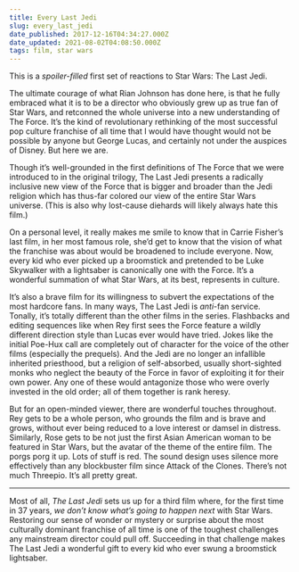 ```yaml
---
title: Every Last Jedi
slug: every_last_jedi
date_published: 2017-12-16T04:34:27.000Z
date_updated: 2021-08-02T04:08:50.000Z
tags: film, star wars
---
```


This is a *spoiler-filled* first set of reactions to Star Wars: The Last Jedi.

The ultimate courage of what Rian Johnson has done here, is that he fully embraced what it is to be a director who obviously grew up as true fan of Star Wars, and retconned the whole universe into a new understanding of The Force. It’s the kind of revolutionary rethinking of the most successful pop culture franchise of all time that I would have thought would not be possible by anyone but George Lucas, and certainly not under the auspices of Disney. But here we are.

Though it’s well-grounded in the first definitions of The Force that we were introduced to in the original trilogy, The Last Jedi presents a radically inclusive new view of the Force that is bigger and broader than the Jedi religion which has thus-far colored our view of the entire Star Wars universe. (This is also why lost-cause diehards will likely always hate this film.)

On a personal level, it really makes me smile to know that in Carrie Fisher’s last film, in her most famous role, she’d get to know that the vision of what the franchise was about would be broadened to include everyone. Now, every kid who ever picked up a broomstick and pretended to be Luke Skywalker with a lightsaber is canonically one with the Force. It’s a wonderful summation of what Star Wars, at its best, represents in culture.

It’s also a brave film for its willingness to subvert the expectations of the most hardcore fans. In many ways, The Last Jedi is *anti*-fan service. Tonally, it’s totally different than the other films in the series. Flashbacks and editing sequences like when Rey first sees the Force feature a wildly different direction style than Lucas ever would have tried. Jokes like the initial Poe-Hux call are completely out of character for the voice of the other films (especially the prequels). And the Jedi are no longer an infallible inherited priesthood, but a religion of self-absorbed, usually short-sighted monks who neglect the beauty of the Force in favor of exploiting it for their own power. Any one of these would antagonize those who were overly invested in the old order; all of them together is rank heresy.

But for an open-minded viewer, there are wonderful touches throughout. Rey gets to be a whole person, who grounds the film and is brave and grows, without ever being reduced to a love interest or damsel in distress. Similarly, Rose gets to be not just the first Asian American woman to be featured in Star Wars, but the avatar of the theme of the entire film. The porgs porg it up. Lots of stuff is red. The sound design uses silence more effectively than any blockbuster film since Attack of the Clones. There’s not much Threepio. It’s all pretty great.

---

Most of all, *The Last Jedi* sets us up for a third film where, for the first time in 37 years, *we don’t know what’s going to happen next* with Star Wars. Restoring our sense of wonder or mystery or surprise about the most culturally dominant franchise of all time is one of the toughest challenges any mainstream director could pull off. Succeeding in that challenge makes The Last Jedi a wonderful gift to every kid who ever swung a broomstick lightsaber.
